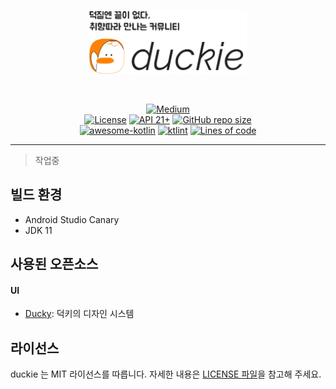 <p align="center">
  <img src="https://github.com/sungbinland/duckie/blob/main/assets/duckie.png?raw=true" width="50%" />
</p>


<br/>

<p align="center">
  <a href="https://medium.com/duckie-stories"><img alt="Medium" src="https://img.shields.io/badge/Medium-12100E?style=for-the-badge&logo=medium&logoColor=white"</a>
  <br/>
  <a href="https://github.com/sungbinland/duckie/blob/main/LICENSE"><img alt="License" src="https://img.shields.io/badge/License-MIT-blue"/></a>
  <a href="https://developer.android.com/about/versions/lollipop"><img alt="API 21+" src="https://img.shields.io/badge/API-21%2B-brightgreen.svg"/></a>
  <a href="https://github.com/sungbinland/duckie"><img alt="GitHub repo size" src="https://img.shields.io/github/repo-size/sungbinland/duckie"/></a>
  <br/>
  <a href="https://kotlin.link"><img src="https://kotlin.link/awesome-kotlin.svg" alt="awesome-kotlin"/></a>
  <a href="https://ktlint.github.io/"><img src="https://img.shields.io/badge/code%20style-%E2%9D%A4-FF4081.svg" alt="ktlint"/></a>
  <a href="https://github.com/sungbinland/duckie"><img alt="Lines of code" src="https://img.shields.io/tokei/lines/github/sungbinland/duckie"></a>
</p>


---

> 작업중

## 빌드 환경

- Android Studio Canary
- JDK 11

## 사용된 오픈소스

#### UI

- [Ducky](https://github.com/sungbinland/duckie-ducky): 덕키의 디자인 시스템

## 라이선스

duckie 는 MIT 라이선스를 따릅니다. 자세한 내용은 [LICENSE 파일](https://github.com/sungbinland/duckie/blob/readme/LICENSE)을 참고해 주세요.
